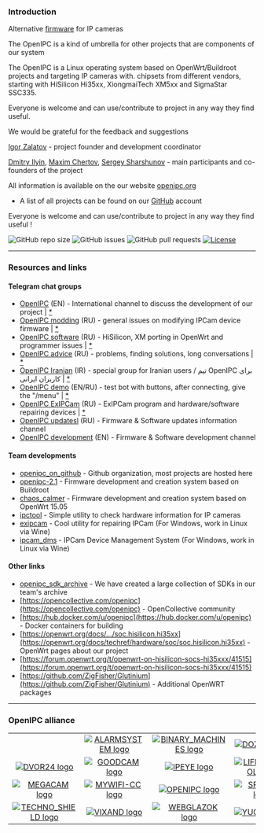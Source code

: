 
### Introduction

Alternative [firmware](https://github.com/OpenIPC) for IP cameras

The OpenIPC is a kind of umbrella for other projects that are components of our system

The OpenIPC is a Linux operating system based on OpenWrt/Buildroot projects and targeting IP cameras with.
chipsets from different vendors, starting with HiSilicon Hi35xx, XiongmaiTech XM5xx and SigmaStar SSC335.

Everyone is welcome and can use/contribute to project in any way they find useful.

We would be grateful for the feedback and suggestions

[Igor Zalatov](https://web.telegram.org/#/im?p=@FlyRouter) - project founder and development coordinator

[Dmitry Ilyin](https://web.telegram.org/#/im?p=@widgetii), [Maxim Chertov](https://web.telegram.org/#/im?p=@mAX3773), [Sergey Sharshunov](https://web.telegram.org/#/im?p=@USSSSSH) - main participants and co-founders of the project

All information is available on the our website [openipc.org](https://openipc.org)

* A list of all projects can be found on our [GitHub](https://github.com/OpenIPC) account

Everyone is welcome and can use/contribute to project in any way they find useful !

![GitHub repo size](https://img.shields.io/github/repo-size/OpenIPC/openipc.github.io)
![GitHub issues](https://img.shields.io/github/issues/OpenIPC/openipc.github.io)
![GitHub pull requests](https://img.shields.io/github/issues-pr/OpenIPC/openipc.github.io)
[![License](https://img.shields.io/github/license/OpenIPC/openipc.github.io)](https://opensource.org/licenses/MIT)

-----

### Resources and links

#### Telegram chat groups

* [OpenIPC](https://t.me/openipc) (EN) - International channel to discuss the development of our project | [*](https://combot.org/c/1166652144)
* [OpenIPC modding](https://t.me/openipc_modding) (RU) - general issues on modifying IPCam device firmware | [*](https://combot.org/c/-1001247643198)
* [OpenIPC software](https://t.me/openipc_software) (RU) - HiSilicon, XM porting in OpenWrt and programmer issues | [*](https://combot.org/c/-1001196905312)
* [OpenIPC advice](https://t.me/openipc_advice) (RU) - problems, finding solutions, long conversations | [*](https://combot.org/c/1385065634)
* [OpenIPC Iranian](https://t.me/joinchat/T_GwQUBTJdfXJrFb) (IR) - special group for Iranian users / تیم OpenIPC برای کاربران ایرانی | [*](https://combot.org/c/-1001341239361)
* [OpenIPC demo](https://t.me/openipc_demo)  (EN/RU) - test bot with buttons, after connecting, give the "/menu" | [*](https://combot.org/c/1414887196)
* [OpenIPC ExIPCam](https://t.me/ExIPCam) (RU) - ExIPCam program and hardware/software repairing devices | [*](https://combot.org/c/1213889378)
* [OpenIPC updatesl](https://t.me/s/openipc_updates) (RU) - Firmware & Software updates information channel
* [OpenIPC development](https://t.me/s/openipc_dev) (EN) - Firmware & Software development channel

#### Team developments

* [openipc_on_github](https://github.com/OpenIPC/) - Github organization, most projects are hosted here
* [openipc-2.1](https://openipc.github.io/openipc-2.1) - Firmware development and creation system based on Buildroot
* [chaos_calmer](https://github.com/OpenIPC/chaos_calmer) - Firmware development and creation system based on OpenWrt 15.05
* [ipctool](https://openipc.github.io/ipctool) - Simple utility to check hardware information for IP cameras
* [exipcam](http://team.openipc.org/exipcam/) - Cool utility for repairing IPCam (For Windows, work in Linux via Wine)
* [ipcam_dms](http://team.openipc.org/ipcam_dms/) - IPCam Device Management System (For Windows, work in Linux via Wine)

#### Other links

* [openipc_sdk_archive](https://dl.openipc.org/SDK/) - We have created a large collection of SDKs in our team's archive
* [https://opencollective.com/openipc](https://opencollective.com/openipc) - OpenCollective community
* [https://hub.docker.com/u/openipc](https://hub.docker.com/u/openipc) - Docker containers for building
* [https://openwrt.org/docs/.../soc.hisilicon.hi35xx](https://openwrt.org/docs/techref/hardware/soc/soc.hisilicon.hi35xx) - OpenWrt pages about our project
* [https://forum.openwrt.org/t/openwrt-on-hisilicon-socs-hi35xxx/41515](https://forum.openwrt.org/t/openwrt-on-hisilicon-socs-hi35xxx/41515)
* [https://github.com/ZigFisher/Glutinium](https://github.com/ZigFisher/Glutinium) - Additional OpenWRT packages

-----

### OpenIPC alliance

|   |   |   |   |
|:-:|:-:|:-:|:-:|
| | [![ALARMSYSTEM logo](https://openipc.github.io/images/partner_alarmsystem_mini.png "ALARMSYSTEM logo")](https://alarmsystem-cctv.ru/product-category/cctv-products/cctv-cameras/ip-cameras-cctv/?swoof=1&product_brands=openipc&really_curr_tax=189-product_cat) | [![BINARY_MACHINES logo](https://openipc.github.io/images/partner_binary-machines_mini.png "BINARY_MACHINES logo")](http://bmachines.ru) | [![DOZOR logo](https://openipc.github.io/images/partner_dozor_mini.png "DOZOR logo")](https://dozor-smart.ru) |
| [![DVOR24 logo](https://openipc.github.io/images/partner_dvor24_mini.png "DVOR24 logo")](https://dvor24.ru) | [![GOODCAM logo](https://openipc.github.io/images/partner_goodcam_mini.png "GOODCAM logo")](https://www.goodcam.io) | [![IPEYE logo](https://openipc.github.io/images/partner_ipeye_mini.png "IPEYE logo")](https://ipeye.ru) | [![LIFECONTROL logo](https://openipc.github.io/images/partner_lifecontrol_mini.png "LIFECONTROL logo")](https://lifecontrol.ru/) |
| [![MEGACAM logo](https://openipc.github.io/images/partner_megacam_mini.png "MEGACAM logo")](http://megacam.kz) | [![MYWIFI-CC logo](https://openipc.github.io/images/partner_mywifi-cc_mini.png "MYWIFI-CC logo")](https://xn--80aaaf0bh2e7a5c.xn--p1ai/) | [![OPENIPC logo](https://openipc.github.io/images/partner_openipc_mini.png "OPENIPC logo")](https://openipc.org) | [![SPUTNIK logo](https://openipc.github.io/images/partner_sputnik_mini.png "SPUTNIK logo")](https://sputnik.systems) |
| [![TECHNO_SHIELD logo](https://openipc.github.io/images/partner_techno-shield_mini.png "TECHNO_SCHIELD logo")](https://msvoko.ru) | [![VIXAND logo](https://openipc.github.io/images/partner_vixand_mini.png "VIXAND logo")](http://vixand.ru) | [![WEBGLAZOK logo](https://openipc.github.io/images/partner_webglazok_mini.png "WEBGLAZOK logo")](https://webglazok.com) | [![YUCCA logo](https://openipc.github.io/images/partner_yucca_mini.png "YUCCA logo")](https://yucca.app/en) |
